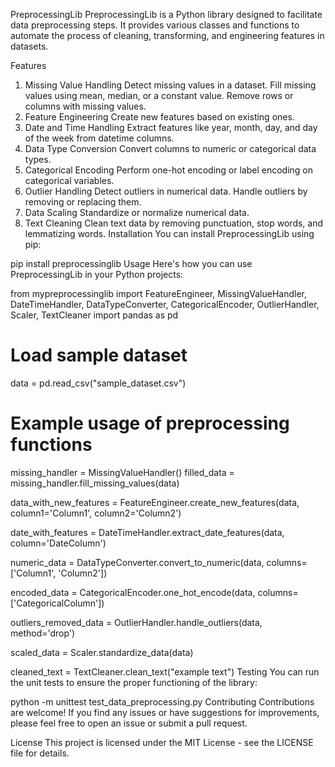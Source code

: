 PreprocessingLib
PreprocessingLib is a Python library designed to facilitate data preprocessing steps. It provides various classes and functions to automate the process of cleaning, transforming, and engineering features in datasets.

Features
1. Missing Value Handling
Detect missing values in a dataset.
Fill missing values using mean, median, or a constant value.
Remove rows or columns with missing values.
2. Feature Engineering
Create new features based on existing ones.
3. Date and Time Handling
Extract features like year, month, day, and day of the week from datetime columns.
4. Data Type Conversion
Convert columns to numeric or categorical data types.
5. Categorical Encoding
Perform one-hot encoding or label encoding on categorical variables.
6. Outlier Handling
Detect outliers in numerical data.
Handle outliers by removing or replacing them.
7. Data Scaling
Standardize or normalize numerical data.
8. Text Cleaning
Clean text data by removing punctuation, stop words, and lemmatizing words.
Installation
You can install PreprocessingLib using pip:

pip install preprocessinglib
Usage
Here's how you can use PreprocessingLib in your Python projects:

from mypreprocessinglib import FeatureEngineer, MissingValueHandler, DateTimeHandler, DataTypeConverter, CategoricalEncoder, OutlierHandler, Scaler, TextCleaner
import pandas as pd

# Load sample dataset
data = pd.read_csv("sample_dataset.csv")

# Example usage of preprocessing functions
missing_handler = MissingValueHandler()
filled_data = missing_handler.fill_missing_values(data)

data_with_new_features = FeatureEngineer.create_new_features(data, column1='Column1', column2='Column2')

date_with_features = DateTimeHandler.extract_date_features(data, column='DateColumn')

numeric_data = DataTypeConverter.convert_to_numeric(data, columns=['Column1', 'Column2'])

encoded_data = CategoricalEncoder.one_hot_encode(data, columns=['CategoricalColumn'])

outliers_removed_data = OutlierHandler.handle_outliers(data, method='drop')

scaled_data = Scaler.standardize_data(data)

cleaned_text = TextCleaner.clean_text("example text")
Testing
You can run the unit tests to ensure the proper functioning of the library:

python -m unittest test_data_preprocessing.py
Contributing
Contributions are welcome! If you find any issues or have suggestions for improvements, please feel free to open an issue or submit a pull request.

License
This project is licensed under the MIT License - see the LICENSE file for details.